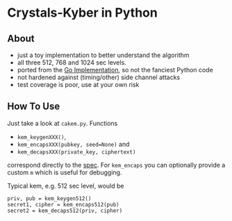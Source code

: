 # Crystals-Kyber in Python

## About

- just a toy implementation to better understand the algorithm
- all three 512, 768 and 1024 sec levels. 
- ported from the [Go Implementation](https://github.com/kudelskisecurity/crystals-go), so not the fanciest Python code
- not hardened against (timing/other) side channel attacks
- test coverage is poor, use at your own risk

## How To Use

Just take a look at `cakem.py`. Functions 

- `kem_keygenXXX()`, 
- `kem_encapsXXX(pubkey, seed=None)` and 
- `kem_decapsXXX(private_key, ciphertext)` 

correspond directly to the [spec](https://pq-crystals.org/). For `kem_encaps` you can optionally provide a custom `m` which is useful for debugging.

Typical kem, e.g. 512 sec level, would be

````
priv, pub = kem_keygen512()
secret1, cipher = kem_encaps512(pub)
secret2 = kem_decaps512(priv, cipher)
````
